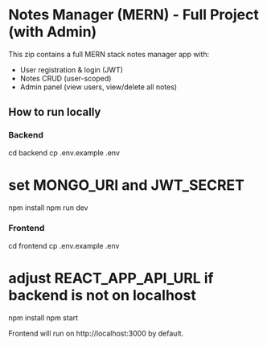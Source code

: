 # Notes Manager (MERN) - Full Project (with Admin)

This zip contains a full MERN stack notes manager app with:
- User registration & login (JWT)
- Notes CRUD (user-scoped)
- Admin panel (view users, view/delete all notes)

## How to run locally

### Backend
cd backend
cp .env.example .env
# set MONGO_URI and JWT_SECRET
npm install
npm run dev

### Frontend
cd frontend
cp .env.example .env
# adjust REACT_APP_API_URL if backend is not on localhost
npm install
npm start

Frontend will run on http://localhost:3000 by default.
